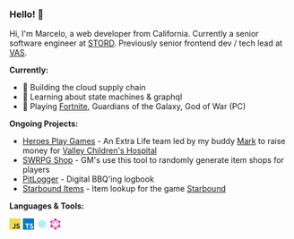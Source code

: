 ### Hello! 👋

Hi, I'm Marcelo, a web developer from California. Currently a senior software engineer at [STORD](https://stord.com). Previously senior frontend dev / tech lead at [VAS](https://web.vas.com/).

**Currently:**

* 💼  Building the cloud supply chain
* 🌱  Learning about state machines & graphql
* 👾  Playing [Fortnite](https://fortnitetracker.com/profile/all/celo_fett), Guardians of the Galaxy, God of War (PC)

**Ongoing Projects:**
* [Heroes Play Games](https://www.heroesplaygames.com/) - An Extra Life team led by my buddy [Mark](https://twitter.com/borntolone) to raise money for [Valley Children's Hospital](https://www.valleychildrens.org/)
* [SWRPG Shop](https://swrpg-shop.com) - GM's use this tool to randomly generate item shops for players
* [PitLogger](https://pitlogger.vercel.app/) - Digital BBQ'ing logbook
* [Starbound Items](https://starbounditems.com/) - Item lookup for the game [Starbound](https://playstarbound.com/)

**Languages & Tools:**

<code><img height="20" src="https://raw.githubusercontent.com/github/explore/80688e429a7d4ef2fca1e82350fe8e3517d3494d/topics/javascript/javascript.png"></code>
<code><img height="20" src="https://raw.githubusercontent.com/github/explore/80688e429a7d4ef2fca1e82350fe8e3517d3494d/topics/typescript/typescript.png"></code>
<code><img height="20" src="https://raw.githubusercontent.com/github/explore/80688e429a7d4ef2fca1e82350fe8e3517d3494d/topics/react/react.png"></code>
<code><img height="20" src="https://raw.githubusercontent.com/github/explore/5c058a388828bb5fde0bcafd4bc867b5bb3f26f3/topics/graphql/graphql.png"></code>



<!--
**MarceloAlves/marceloalves** is a ✨ _special_ ✨ repository because its `README.md` (this file) appears on your GitHub profile.

Here are some ideas to get you started:

- 🔭 I’m currently working on ...
- 🌱 I’m currently learning ...
- 👯 I’m looking to collaborate on ...
- 🤔 I’m looking for help with ...
- 💬 Ask me about ...
- 📫 How to reach me: ...
- 😄 Pronouns: ...
- ⚡ Fun fact: ...
-->
